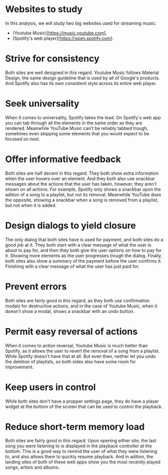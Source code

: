 # Websites to study

In this analysis, we will study two big websites used for streaming music:
- (Youtube Music)[https://music.youtube.com],
- (Spotify's web player)[https://open.spotify.com].

# Strive for consistency

Both sites are well designed in this regard.
Youtube Music follows Material Design, the same design guideline that is used
by all of Google's products.
And Spotify also has its own consistent style across its entire web player.

# Seek universality

When it comes to universality, Spotify takes the lead.
On Spotify's web app you can tab through all the elements
in the same order as they are rendered.
Meanwhile YouTube Music can't be reliably tabbed trough,
sometimes even skipping some elements
that you would expect to be focused on next.

# Offer informative feedback

Both sites are half decent in this regard.
They both show extra information when the user hovers over an element.
And they both also use snackbar messages about
the actions that the user has taken,
however, they aren't shown on all actions.
For example, Spotify only shows a snackbar
upon the adition of a song to a playlist, but not its removal.
Meanwhile YouTube does the opposite,
showing a snackbar when a song is removed from a playlist,
but not when it is added.

# Design dialogs to yield closure

The only dialog that both sites have is used for payment,
and both sites do a good job at it.
They both start with a clear message of what the user is about to pay for,
and then they both give the user options on how to pay for it.
Showing more elements as the user progresses trough the dialog.
Finally, both sites also show a summary of the payment before the user confirms it.
Finishing with a clear message of what the user has just paid for.

# Prevent errors

Both sites are fairly good in this regard, as they both use confirmation
modals for destructive actions,
and in the case of Youtube Music, when it doesn't show a modal, shows a snackbar with an undo button.

# Permit easy reversal of actions

When it comes to action reversal, Youtube Music is much better than Spotify,
as it allows the user to revert the removal of a song from a playlist.
While Spotify doesn't have that at all.
But even then, neither let you undo the deletion of playlists, so both sides also
have some room for improvement.

# Keep users in control

While both sites don't have a propper settings page,
they do have a player widget at the bottom of the screen
that can be used to control the playback.

# Reduce short-term memory load

Both sites are fairly good in this regard.
Upon opening either site, the last song you were listening to is displayed in the playback controller at the bottom.
This is a good way to remind the user of what they were listening to, and also allows them to quickly resume playback.
And in adition, the landing sites of both of these web apps show you the most recently played songs, artists and albums.